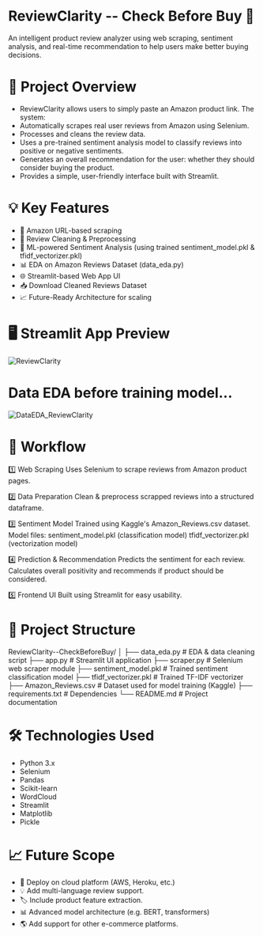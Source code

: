 # ReviewClarity -- Check Before Buy 🛒
An intelligent product review analyzer using web scraping, sentiment analysis, and real-time recommendation to help users make better buying decisions.

# 🔎 Project Overview

- ReviewClarity allows users to simply paste an Amazon product link. The system:
- Automatically scrapes real user reviews from Amazon using Selenium.
- Processes and cleans the review data.
- Uses a pre-trained sentiment analysis model to classify reviews into positive or negative sentiments.
- Generates an overall recommendation for the user: whether they should consider buying the product.
- Provides a simple, user-friendly interface built with Streamlit.

# 💡 Key Features
- 🔗 Amazon URL-based scraping
- 🧹 Review Cleaning & Preprocessing
- 🤖 ML-powered Sentiment Analysis (using trained sentiment_model.pkl & tfidf_vectorizer.pkl)
- 📊 EDA on Amazon Reviews Dataset (data_eda.py)
- 🌐 Streamlit-based Web App UI
- 📥 Download Cleaned Reviews Dataset
- 📈 Future-Ready Architecture for scaling

# 🖥️ Streamlit App Preview
![ReviewClarity](https://github.com/user-attachments/assets/3f79d346-5cc2-4bc4-9c3f-0ed830baa3d8)

# Data EDA before training model...
![DataEDA_ReviewClarity](https://github.com/user-attachments/assets/7952c481-696a-4073-9089-3ce08efc78f3)

# 🚀 Workflow
1️⃣ Web Scraping
Uses Selenium to scrape reviews from Amazon product pages.

2️⃣ Data Preparation
Clean & preprocess scrapped reviews into a structured dataframe.

3️⃣ Sentiment Model
Trained using Kaggle's Amazon_Reviews.csv dataset.
Model files:
sentiment_model.pkl (classification model)
tfidf_vectorizer.pkl (vectorization model)

4️⃣ Prediction & Recommendation
Predicts the sentiment for each review.
Calculates overall positivity and recommends if product should be considered.

5️⃣ Frontend UI
Built using Streamlit for easy usability.

# 📂 Project Structure

ReviewClarity--CheckBeforeBuy/
│
├── data_eda.py                # EDA & data cleaning script
├── app.py                     # Streamlit UI application
├── scraper.py                 # Selenium web scraper module
├── sentiment_model.pkl        # Trained sentiment classification model
├── tfidf_vectorizer.pkl       # Trained TF-IDF vectorizer
├── Amazon_Reviews.csv         # Dataset used for model training (Kaggle)
├── requirements.txt           # Dependencies
└── README.md                  # Project documentation

# 🛠 Technologies Used

- Python 3.x
- Selenium
- Pandas
- Scikit-learn
- WordCloud
- Streamlit
- Matplotlib
- Pickle

# 📈 Future Scope

- 🚀 Deploy on cloud platform (AWS, Heroku, etc.)
- 💡 Add multi-language review support.
- 🏷️ Include product feature extraction.
- 📊 Advanced model architecture (e.g. BERT, transformers)
- 🌎 Add support for other e-commerce platforms.

